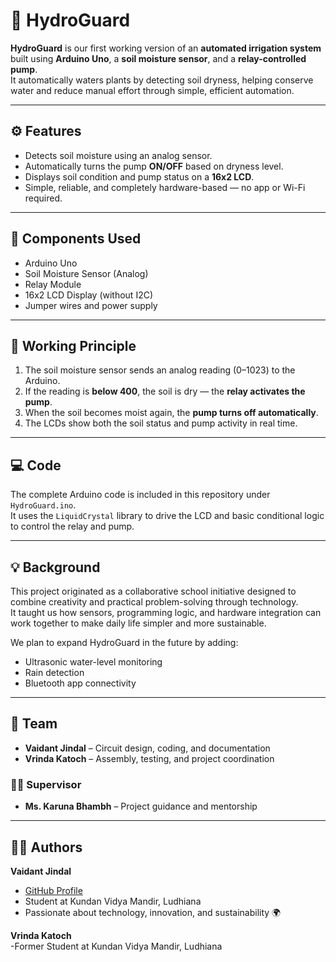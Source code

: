 # 🌿 HydroGuard

**HydroGuard** is our first working version of an **automated irrigation system** built using **Arduino Uno**, a **soil moisture sensor**, and a **relay-controlled pump**.  
It automatically waters plants by detecting soil dryness, helping conserve water and reduce manual effort through simple, efficient automation.

---

## ⚙️ Features
- Detects soil moisture using an analog sensor.  
- Automatically turns the pump **ON/OFF** based on dryness level.  
- Displays soil condition and pump status on a **16x2 LCD**.  
- Simple, reliable, and completely hardware-based — no app or Wi-Fi required.

---

## 🧠 Components Used
- Arduino Uno  
- Soil Moisture Sensor (Analog)  
- Relay Module  
- 16x2 LCD Display (without I2C)  
- Jumper wires and power supply

---

## 🔌 Working Principle
1. The soil moisture sensor sends an analog reading (0–1023) to the Arduino.  
2. If the reading is **below 400**, the soil is dry — the **relay activates the pump**.  
3. When the soil becomes moist again, the **pump turns off automatically**.  
4. The LCDs show both the soil status and pump activity in real time.

---

## 💻 Code
The complete Arduino code is included in this repository under `HydroGuard.ino`.  
It uses the `LiquidCrystal` library to drive the LCD and basic conditional logic to control the relay and pump.

---

## 💡 Background
This project originated as a collaborative school initiative designed to combine creativity and practical problem-solving through technology.  
It taught us how sensors, programming logic, and hardware integration can work together to make daily life simpler and more sustainable.  

We plan to expand HydroGuard in the future by adding:
- Ultrasonic water-level monitoring  
- Rain detection  
- Bluetooth app connectivity  

---

## 👥 Team
- **Vaidant Jindal** – Circuit design, coding, and documentation  
- **Vrinda Katoch** – Assembly, testing, and project coordination  

### 🧑‍🏫 Supervisor
- **Ms. Karuna Bhambh** – Project guidance and mentorship  

---

## 👨‍💻 Authors
**Vaidant Jindal**  
- [GitHub Profile](https://github.com/VAIDANT)  
- Student at Kundan Vidya Mandir, Ludhiana  
- Passionate about technology, innovation, and sustainability 🌍

**Vrinda Katoch**  
-Former Student at Kundan Vidya Mandir, Ludhiana  
